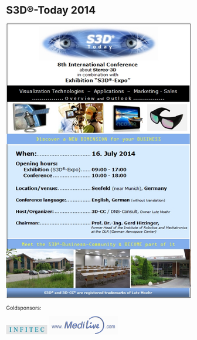 # S3D®-Today 2014

![Banner](Images/S3D-T_14_web_cover1_562.jpg)

Goldsponsors:

[![Infitec](Images/Infitec_logo_112.jpg  ':size=204')](http://www.infitec.net/) [![MEDILIVE](Images/MEDILIVE+LOGO_H+50.png ':size=180')](http://www.medilive.com/)

